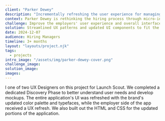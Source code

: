 ```yaml
---
client: "Parker Dewey"
description: "Incrementally refreshing the user experience for managing micro-internships"
context: Parker Dewey is rethinking the hiring process through micro-internships. Employers and students are able to connect, interview, and manage projects easily; enabling students to gain real-world experience and employers to find and acquire talent faster.
challenge: Improve the employers' user experience and overall interface without causing disruption.
solution: Streamlined UX patterns and updated UI components to fit the organization's brand refresh while maintaining cohesion with the legacy portions of the app.
date: 2024-12-07
audience: Hiring Managers
timeline: 3+ months
layout: "layouts/project.njk"
tags:
  - projects
intro_image: "/assets/img/parker-dewey-cover.png"
challenge_image:
solution_image:
images:
---
```


<!-- My Contributions -->

<p>I one of two UX Designers on this project for Launch Scout. We completed a dedicated Discovery Phase to better understand user needs and develop mockups. The entire application's UI was refreshed with the brand's updated color palette and typefaces, while the employer side of the app received a UX refresh. We also built out the HTML and CSS for the updated portions of the application.</p>